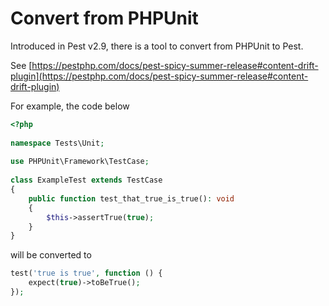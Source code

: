 # Convert from PHPUnit

Introduced in Pest v2.9, there is a tool to convert from PHPUnit to Pest.

See [https://pestphp.com/docs/pest-spicy-summer-release#content-drift-plugin](https://pestphp.com/docs/pest-spicy-summer-release#content-drift-plugin)

For example, the code below 

```php
<?php
 
namespace Tests\Unit;
 
use PHPUnit\Framework\TestCase;
 
class ExampleTest extends TestCase
{
    public function test_that_true_is_true(): void
    {
        $this->assertTrue(true);
    }
}
```

will be converted to 

```php
test('true is true', function () {
    expect(true)->toBeTrue();
});
```
